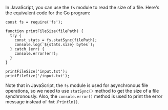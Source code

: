 In JavaScript, you can use the `fs` module to read the size of a file. Here's the equivalent code for the Go program:
```
const fs = require('fs');

function printFileSize(filePath) {
  try {
    const stats = fs.statSync(filePath);
    console.log(`${stats.size} bytes`);
  } catch (err) {
    console.error(err);
  }
}

printFileSize('input.txt');
printFileSize('/input.txt');
```
Note that in JavaScript, the `fs` module is used for asynchronous file operations, so we need to use `statSync()` method to get the size of a file synchronously. Also, the `console.error()` method is used to print the error message instead of `fmt.Println()`.
